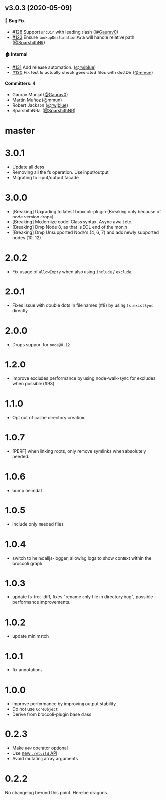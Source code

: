 ## v3.0.3 (2020-05-09)

#### :bug: Bug Fix
* [#128](https://github.com/broccolijs/broccoli-funnel/pull/128) Support `srcDir` with leading slash ([@Gaurav0](https://github.com/Gaurav0))
* [#123](https://github.com/broccolijs/broccoli-funnel/pull/123) Ensure `lookupDestinationPath` will handle relative path ([@SparshithNR](https://github.com/SparshithNR))

#### :house: Internal
* [#131](https://github.com/broccolijs/broccoli-funnel/pull/131) Add release automation. ([@rwjblue](https://github.com/rwjblue))
* [#130](https://github.com/broccolijs/broccoli-funnel/pull/130) Fix test to actually check generated files with destDir ([@mmun](https://github.com/mmun))

#### Committers: 4
- Gaurav Munjal ([@Gaurav0](https://github.com/Gaurav0))
- Martin Muñoz ([@mmun](https://github.com/mmun))
- Robert Jackson ([@rwjblue](https://github.com/rwjblue))
- SparshithNRai ([@SparshithNR](https://github.com/SparshithNR))


# master

# 3.0.1

- Update all deps
- Removing all the fs operation. Use input/output
- Migrating to input/output facade

# 3.0.0

- [Breaking] Upgrading to latest broccoli-plugin (Breaking only because of node version drops)
- [Breaking] Modernize code: Class syntax, Async await etc.
- [Breaking] Drop Node 8, as that is EOL end of the month
- [Breaking] Drop Unsupported Node's (4, 6, 7) and add newly supported nodes (10, 12)

# 2.0.2

- Fix usage of `allowEmpty` when also using `include` / `exclude`

# 2.0.1

* Fixes issue with double dots in file names (#8) by using `fs.existSync` directly

# 2.0.0

* Drops support for `node@0.12`

# 1.2.0

* Improve excludes performance by using node-walk-sync for excludes when possible (#93)

# 1.1.0

* Opt out of cache directory creation.

# 1.0.7

* [PERF] when linking roots, only remove symlinks when absolutely needed.

# 1.0.6

* bump heimdall

# 1.0.5

* include only needed files

# 1.0.4

* switch to heimdalljs-logger, allowing logs to show context within the broccoli
  graph

# 1.0.3

* update fs-tree-diff, fixes "rename only file in directory bug", possible performance improvements.

# 1.0.2

* update minimatch

# 1.0.1

* fix annotations

# 1.0.0

* improve performance by improving output stability
* Do not use `CoreObject`
* Derive from broccoli-plugin base class

# 0.2.3

* Make `new` operator optional
* Use [new `.rebuild` API](https://github.com/broccolijs/broccoli/blob/master/docs/new-rebuild-api.md)
* Avoid mutating array arguments

# 0.2.2

No changelog beyond this point. Here be dragons.
